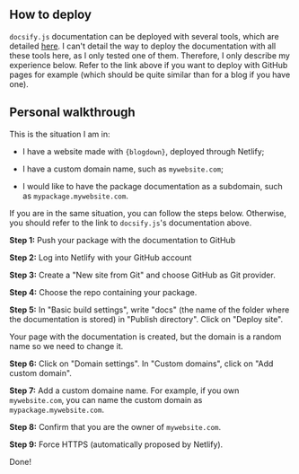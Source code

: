 ## How to deploy

`docsify.js` documentation can be deployed with several tools, which are detailed [here](https://docsify.js.org/#/deploy). I can't detail the way to deploy the documentation with all these tools here, as I only tested one of them. Therefore, I only describe my experience below. Refer to the link above if you want to deploy with GitHub pages for example (which should be quite similar than for a blog if you have one).



## Personal walkthrough

This is the situation I am in:

* I have a website made with `{blogdown}`, deployed through Netlify;

* I have a custom domain name, such as `mywebsite.com`;

* I would like to have the package documentation as a subdomain, such as `mypackage.mywebsite.com`.

If you are in the same situation, you can follow the steps below. Otherwise, you should refer to the link to `docsify.js`'s documentation above.

**Step 1:** Push your package with the documentation to GitHub

**Step 2:** Log into Netlify with your GitHub account

**Step 3:** Create a "New site from Git" and choose GitHub as Git provider.

**Step 4:** Choose the repo containing your package.

**Step 5:** In "Basic build settings", write "docs" (the name of the folder where the documentation is stored) in "Publish directory". Click on "Deploy site".

Your page with the documentation is created, but the domain is a random name so we need to change it.

**Step 6:** Click on "Domain settings". In "Custom domains", click on "Add custom domain". 

**Step 7:** Add a custom domaine name. For example, if you own `mywebsite.com`, you can name the custom domain as `mypackage.mywebsite.com`.

**Step 8:** Confirm that you are the owner of `mywebsite.com`.

**Step 9:** Force HTTPS (automatically proposed by Netlify).

Done!



